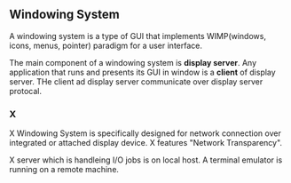 ## Windowing System ## 

A windowing system is a type of GUI that implements WIMP(windows, icons, menus, pointer) paradigm for a user interface. 

The main component of a windowing system is **display server**. Any application that runs and presents its GUI in window is a **client** of display server. THe client ad display server communicate over display server protocal. 

### X ###

X Windowing System is specifically designed for network connection over integrated or attached display device. X features "Network Transparency". 

X server which is handleing I/O jobs is on local host. A terminal emulator is running on a remote machine. 
